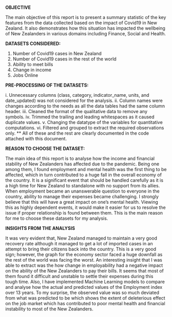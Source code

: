 **OBJECTIVE**

The main objective of this report is to present a summary statistic of the key features from the data collected based on the impact of Covid19 in New Zealand. It also demonstrates how this situation has impacted the wellbeing of New Zealanders in various domains including Finance, Social and Health. 

**DATASETS CONSIDERED:**

1.	Number of Covid19 cases in New Zealand
2.	Number of Covid19 cases in the rest of the world
3.	Ability to meet bills
4.	Change in income
5.	Jobs Online

**PRE-PROCESSING OF THE DATASETS:**

i.	Unnecessary columns (class, category, indicator_name, units, and date_updated) was not considered for the analysis.
ii.	Column names were changes according to the needs as all the data tables had the same column header.
iii.	Cleaned the format of the qualitative data to remove any symbols.
iv.	Trimmed the trailing and leading whitespaces as it caused duplicate values.
v.	Changing the datatype of the variables for quantitative computations.
vi.	Filtered and grouped to extract the required observations only.
** All of these and the rest are clearly documented in the code attached with this document.

**REASON TO CHOOSE THE DATASET:**

The main idea of this report is to analyse how the income and financial stability of New Zealanders has affected due to the pandemic. Being one among them, I found employment and mental health was the first thing to be affected, which in turn contributed to a huge fall in the overall economy of the country. It is a significant event that should be handled carefully as it is a high time for New Zealand to standalone with no support from its allies. 
When employment became an unanswerable question to everyone in the country, ability to manage their expenses became challenging. I strongly believe that this will have a great impact on one’s mental health. Viewing this as highly dependent events, it would make it easier for us to resolve the issue if proper relationship is found between them. This is the main reason for me to choose these datasets for my analysis.

**INSIGHTS FROM THE ANALYSIS**

It was very evident that, New Zealand managed to maintain a very good recovery rate although it managed to get a lot of imported cases in an attempt to bring their citizens back into the country. This is a very good sign; however, the graph for the economy sector faced a huge downfall as the rest of the world was facing the worst.
An interesting insight that I was able to extract was the how change in employability had a negative impact on the ability of the New Zealanders to pay their bills. It seems that most of them found it difficult and unstable to settle their expenses during this tough time. Also, I have implemented Machine Learning models to compare and analyse how the actual and predicted values of the Employment index over 13 years. To my surprise, the observed value was so much deviated from what was predicted to be which shows the extent of deleterious effect on the job market which has contributed to poor mental health and financial instability to most of the New Zealanders.


